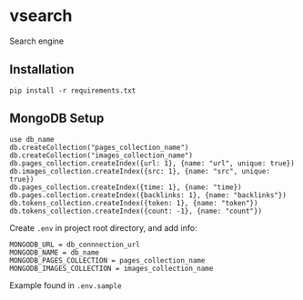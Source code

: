 # vsearch
Search engine

## Installation
```
pip install -r requirements.txt
```

## MongoDB Setup
```
use db_name
db.createCollection("pages_collection_name")
db.createCollection("images_collection_name")
db.pages_collection.createIndex({url: 1}, {name: "url", unique: true})
db.images_collection.createIndex({src: 1}, {name: "src", unique: true})
db.pages_collection.createIndex({time: 1}, {name: "time})
db.pages.collection.createIndex({backlinks: 1}, {name: "backlinks"})
db.tokens_collection.createIndex({token: 1}, {name: "token"})
db.tokens_collection.createIndex({count: -1}, {name: "count"})
```
Create `.env` in project root directory, and add info:
```
MONGODB_URL = db_connnection_url
MONGODB_NAME = db_name
MONGODB_PAGES_COLLECTION = pages_collection_name
MONGODB_IMAGES_COLLECTION = images_collection_name
```
Example found in `.env.sample`